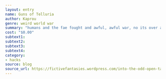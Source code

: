 ```yaml
---
layout: entry 
name: Guns of Telluria
author: Kaprou
genre: weird world war
summary: "humans and the fae fought and awful, awful war, no its over and your veterans, what to do now?"
cost: "$0.00"
subtext1: 
subtext2: 
subtext3: 
subtext4: 
category:
- hacks
source: blog
source_url: https://fictivefantasies.wordpress.com/into-the-odd-open-table/
---
```

